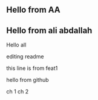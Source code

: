 ## Hello from AA
## Hello from ali abdallah


Hello all

editing readme

this line is from feat1

hello from github

ch 1
ch 2